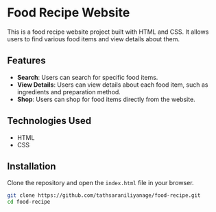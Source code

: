 # Food Recipe Website

This is a food recipe website project built with HTML and CSS. It allows users to find various food items and view details about them.

## Features

- **Search**: Users can search for specific food items.
- **View Details**: Users can view details about each food item, such as ingredients and preparation method.
- **Shop**: Users can shop for food items directly from the website.

## Technologies Used

- HTML
- CSS

## Installation

Clone the repository and open the `index.html` file in your browser.

```bash
git clone https://github.com/tathsaraniliyanage/food-recipe.git
cd food-recipe
